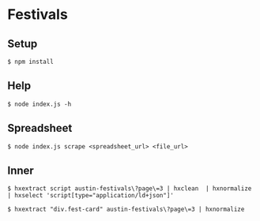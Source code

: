 # Festivals

## Setup

    $ npm install

## Help

    $ node index.js -h

## Spreadsheet

    $ node index.js scrape <spreadsheet_url> <file_url>

## Inner

    $ hxextract script austin-festivals\?page\=3 | hxclean  | hxnormalize | hxselect 'script[type="application/ld+json"]'

    $ hxextract "div.fest-card" austin-festivals\?page\=3 | hxnormalize
